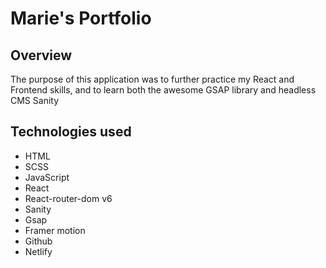 # Marie's Portfolio
## Overview
The purpose of this application was to further practice my React and Frontend skills, and to learn both the awesome GSAP library
and headless CMS Sanity

## Technologies used
* HTML 
* SCSS
* JavaScript
* React
* React-router-dom v6
* Sanity
* Gsap
* Framer motion
* Github
* Netlify
